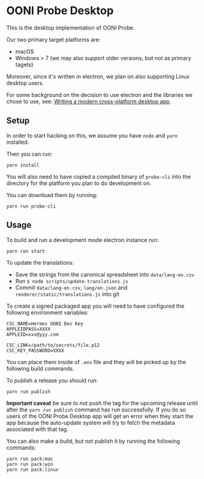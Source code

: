 # OONI Probe Desktop

This is the desktop implementation of OONI Probe.

Our two primary target platforms are:

- macOS
- Windows > 7 (we may also support older versions, but not as primary tagets)

Moreover, since it's written in electron, we plan on also supporting Linux desktop users.

For some background on the decision to use electron and the libraries we chose
to use, see: [Writing a modern cross-platform desktop
app](https://ooni.torproject.org/post/writing-a-modern-cross-platform-desktop-app/).

## Setup

In order to start hacking on this, we assume you have `node` and `yarn`
installed.

Then you can run:
```
yarn install
```

You will also need to have copied a compiled binary of `probe-cli` into the
directory for the platform you plan to do development on.

You can download them by running:
```
yarn run probe-cli
```

## Usage

To build and run a development mode electron instance run:
```
yarn run start
```

To update the translations:
* Save the strings from the canonical spreadsheet into `data/lang-en.csv`
* Run `$ node scripts/update-translations.js`
* Commit `data/lang-en.csv`, `lang/en.json` and `renderer/static/translations.js`
into git

To create a signed packaged app you will need to have configured the following
environment variables:

```
CSC_NAME=Hermes OONI Dev Key
APPLEIDPASS=XXXX
APPLEID=xxx@yyy.com

CSC_LINK=/path/to/secrets/file.p12
CSC_KEY_PASSWORD=XXXX
```

You can place them inside of `.env` file and they will be picked up by the
following build commands.

To publish a release you should run:
```
yarn run publish
```

**Important caveat** be sure to not push the tag for the upcoming release until
after the `yarn run publish` command has run successfully. If you do so users
of the OONI Probe Desktop app will get an error when they start the app because
the auto-update system will try to fetch the metadata associated with that tag.

You can also make a build, but not publish it by running the following commands:
```
yarn run pack:mac
yarn run pack:win
yarn run pack:linux
```
